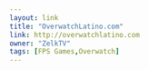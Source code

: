 ```yaml
---
layout: link
title: "OverwatchLatino.com"
link: http://overwatchlatino.com
owner: "ZelkTV"
tags: [FPS Games,Overwatch]
---
```

